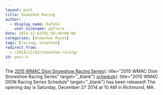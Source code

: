 ```yaml
---
layout: post
title: Snowshoe Racing
author: 
  - display_name: Rafale
    user_nicename: gafiore
date: 2014-12-02T01:58:26+00:00
categories: [Snowshoe Races]
tags: [racing, snowshoe]
redirect_from:
  - /2014/12/02/snowshoe-racing/
id: post-4
---
```


The [2015 WMAC Dion Snowshoe Racing Series](http://runwmac.com/snowshoes/welcome.htm){: title="2015 WMAC Dion Snowshoe Racing Series" target="_blank"} [schedule](http://runwmac.com/snowshoes/2015%20Schedule.html){: title="2015 WMAC DION Racing Series Schedule" target="_blank"} has been released! The opening day is Saturday, December 27 2014 at 10 AM in Richmond, MA.

